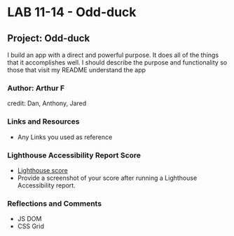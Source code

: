 #  LAB 11-14 - Odd-duck
## Project: Odd-duck

I build an app with a direct and powerful purpose. It does all of the things that it accomplishes well. I should describe the purpose and functionality so those that visit my README understand the app

### Author: Arthur F
credit: Dan, Anthony, Jared

### Links and Resources


* Any Links you used as reference

### Lighthouse Accessibility Report Score
* [Lighthouse score]()
* Provide a screenshot of your score after running a Lighthouse Accessibility report.

### Reflections and Comments

* JS DOM
* CSS Grid